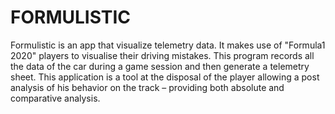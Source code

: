 # FORMULISTIC

Formulistic is an app that visualize telemetry data. It makes use of "Formula1 2020" players to visualise their driving mistakes. This program records all the data of the car during a game session and then generate a telemetry sheet. This application is a tool at the disposal of the player allowing a post analysis of his behavior on the track – providing both absolute and comparative analysis.
